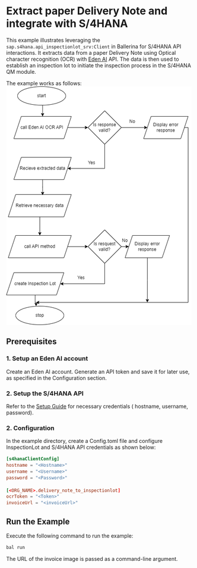 # Extract paper Delivery Note and integrate with S/4HANA

This example illustrates leveraging the `sap.s4hana.api_inspectionlot_srv:Client` in Ballerina for S/4HANA
API interactions. It extracts data from a paper Delivery Note using Optical character recognition (OCR) with [Eden AI](edenai.co) API. The data is then used to establish an inspection lot to initiate the inspection process in the S/4HANA QM module.

The example works as follows:
![example workflow](createInspectionLotExampleWorkflow.png)

## Prerequisites

### 1. Setup an Eden AI account

Create an Eden AI account. Generate an API token and save it for later use, as specified in the Configuration section.

### 2. Setup the S/4HANA API

Refer to the [Setup Guide](https://central.ballerina.io/ballerinax/sap/latest#setup-guide) for necessary credentials (
hostname, username, password).

### 2. Configuration

In the example directory, create a Config.toml file and configure InspectionLot and S/4HANA API credentials as shown below:

```toml
[s4hanaClientConfig]
hostname = "<Hostname>"
username = "<Username>"
password = "<Password>"

[<ORG_NAME>.delivery_note_to_inspectionlot]
ocrToken = "<Token>"
invoiceUrl = "<invoiceUrl>"
```

## Run the Example

Execute the following command to run the example:

```bash
bal run
```
The URL of the invoice image is passed as a command-line argument.